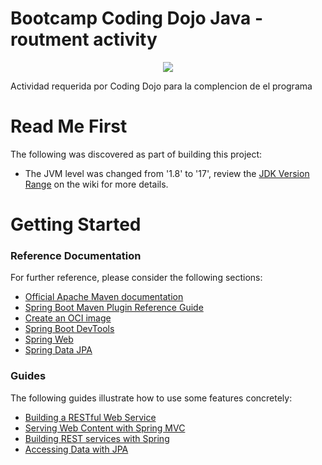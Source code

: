 # Bootcamp Coding Dojo Java - routment activity

<p align="center">
<img src="https://github.com/jnsoler12012/CureCore-website-GitPage/assets/63087709/cdcffdd2-28a1-4499-b58c-45df86427ecc">
</p>

Actividad requerida por Coding Dojo para la complencion de el programa


# Read Me First
The following was discovered as part of building this project:

* The JVM level was changed from '1.8' to '17', review the [JDK Version Range](https://github.com/spring-projects/spring-framework/wiki/Spring-Framework-Versions#jdk-version-range) on the wiki for more details.

# Getting Started

### Reference Documentation
For further reference, please consider the following sections:

* [Official Apache Maven documentation](https://maven.apache.org/guides/index.html)
* [Spring Boot Maven Plugin Reference Guide](https://docs.spring.io/spring-boot/docs/3.1.2/maven-plugin/reference/html/)
* [Create an OCI image](https://docs.spring.io/spring-boot/docs/3.1.2/maven-plugin/reference/html/#build-image)
* [Spring Boot DevTools](https://docs.spring.io/spring-boot/docs/3.1.2/reference/htmlsinge/index.html#using.devtools)
* [Spring Web](https://docs.spring.io/spring-boot/docs/3.1.2/reference/htmlsinge/index.html#web)
* [Spring Data JPA](https://docs.spring.io/spring-boot/docs/3.1.2/reference/htmlsinge/index.html#data.sql.jpa-and-spring-data)

### Guides
The following guides illustrate how to use some features concretely:

* [Building a RESTful Web Service](https://spring.io/guides/gs/rest-service/)
* [Serving Web Content with Spring MVC](https://spring.io/guides/gs/serving-web-content/)
* [Building REST services with Spring](https://spring.io/guides/tutorials/rest/)
* [Accessing Data with JPA](https://spring.io/guides/gs/accessing-data-jpa/)

